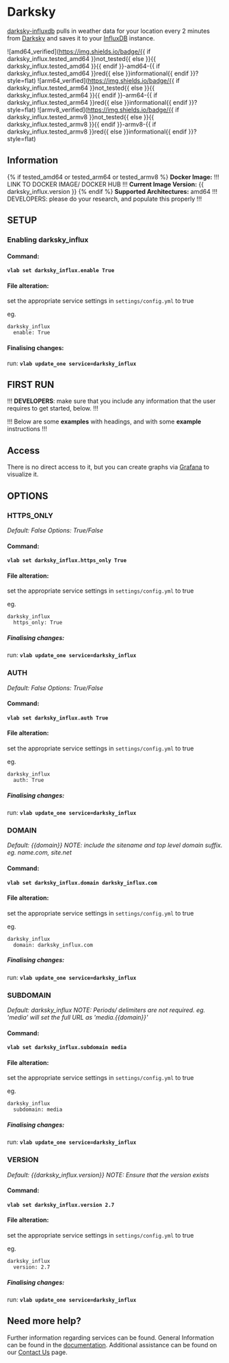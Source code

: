 # Darksky

[darksky-influxdb](https://github.com/ErwinSteffens/darksky-influxdb) pulls in weather data for your location every 2 minutes from [Darksky](http://darksky.net/) and saves it to your [InfluxDB](software/influxdb) instance.

![amd64_verified](https://img.shields.io/badge/{{ if darksky_influx.tested_amd64 }}not_tested{{ else }}{{ darksky_influx.tested_amd64 }}{{ endif }}-amd64-{{ if darksky_influx.tested_amd64 }}red{{ else }}informational{{ endif }}?style=flat)
![arm64_verified](https://img.shields.io/badge/{{ if darksky_influx.tested_arm64 }}not_tested{{ else }}{{ darksky_influx.tested_arm64 }}{{ endif }}-arm64-{{ if darksky_influx.tested_arm64 }}red{{ else }}informational{{ endif }}?style=flat)
![armv8_verified](https://img.shields.io/badge/{{ if darksky_influx.tested_armv8 }}not_tested{{ else }}{{ darksky_influx.tested_armv8 }}{{ endif }}-armv8-{{ if darksky_influx.tested_armv8 }}red{{ else }}informational{{ endif }}?style=flat)

## Information

{% if tested_amd64 or tested_arm64 or tested_armv8 %}
**Docker Image:** !!! LINK TO DOCKER IMAGE/ DOCKER HUB !!!
**Current Image Version:** {{ darksky_influx.version }}
{% endif %}
**Supported Architectures:** amd64  !!! DEVELOPERS: please do your research, and populate this properly !!!

## SETUP

### Enabling darksky_influx

#### Command:

**`vlab set darksky_influx.enable True`**

#### File alteration:

set the appropriate service settings in `settings/config.yml` to true

eg.
```
darksky_influx
  enable: True
```

#### Finalising changes:

run: **`vlab update_one service=darksky_influx`**

## FIRST RUN

!!! **DEVELOPERS**: make sure that you include any information that the user requires to get started, below. !!!

!!! Below are some **examples** with headings, and with some **example** instructions !!!

## Access

There is no direct access to it, but you can create graphs via [Grafana](software/grafana) to visualize it.

## OPTIONS

### HTTPS_ONLY
*Default: False*
*Options: True/False*

#### Command:

**`vlab set darksky_influx.https_only True`**

#### File alteration:

set the appropriate service settings in `settings/config.yml` to true

eg.
```
darksky_influx
  https_only: True
```

##### Finalising changes:

run: **`vlab update_one service=darksky_influx`**

### AUTH
*Default: False*
*Options: True/False*

#### Command:

**`vlab set darksky_influx.auth True`**

#### File alteration:

set the appropriate service settings in `settings/config.yml` to true

eg.
```
darksky_influx
  auth: True
```

##### Finalising changes:

run: **`vlab update_one service=darksky_influx`**

### DOMAIN
*Default: {{domain}}*
*NOTE: include the sitename and top level domain suffix. eg. name.com, site.net*

#### Command:

**`vlab set darksky_influx.domain darksky_influx.com`**

#### File alteration:

set the appropriate service settings in `settings/config.yml` to true

eg.
```
darksky_influx
  domain: darksky_influx.com
```

##### Finalising changes:

run: **`vlab update_one service=darksky_influx`**

### SUBDOMAIN
*Default: darksky_influx*
*NOTE: Periods/ delimiters are not required. eg. 'media' will set the full URL as 'media.{{domain}}'*

#### Command:

**`vlab set darksky_influx.subdomain media`**

#### File alteration:

set the appropriate service settings in `settings/config.yml` to true

eg.
```
darksky_influx
  subdomain: media
```

##### Finalising changes:

run: **`vlab update_one service=darksky_influx`**

### VERSION
*Default: {{darksky_influx.version}}*
*NOTE: Ensure that the version exists*

#### Command:

**`vlab set darksky_influx.version 2.7`**

#### File alteration:

set the appropriate service settings in `settings/config.yml` to true

eg.
```
darksky_influx
  version: 2.7
```

##### Finalising changes:

run: **`vlab update_one service=darksky_influx`**

## Need more help?
Further information regarding services can be found.
General Information can be found in the [documentation](https://docs.vivumlab.com).
Additional assistance can be found on our [Contact Us](https://docs.vivumlab.com/Contact-us) page.
